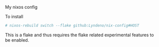 My nixos config

To install

```bash
# nixos-rebuild switch --flake github:Lyndeno/nix-config#HOST
```

This is a flake and thus requires the flake related experimental features to be enabled.
